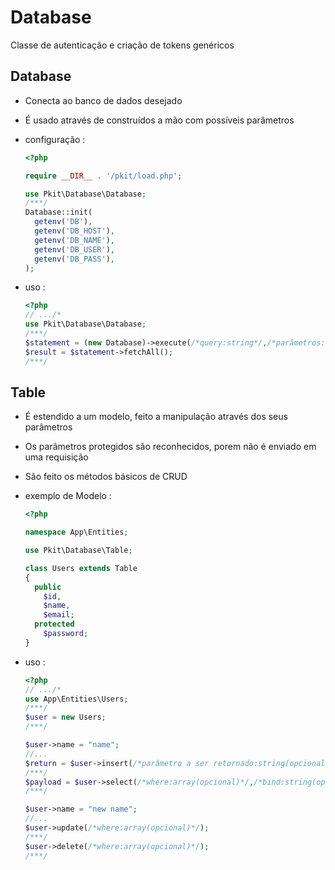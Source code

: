 # Database

Classe de autenticação e criação de tokens genéricos

## Database

- Conecta ao banco de dados desejado
- É usado através de construídos a mão com possíveis parâmetros
- configuração :

  ```php
  <?php

  require __DIR__ . '/pkit/load.php';

  use Pkit\Database\Database;
  /***/
  Database::init(
    getenv('DB'),
    getenv('DB_HOST'),
    getenv('DB_NAME'),
    getenv('DB_USER'),
    getenv('DB_PASS'),
  );
  ```

- uso :

  ```php
  <?php
  // .../*
  use Pkit\Database\Database;
  /***/
  $statement = (new Database)->execute(/*query:string*/,/*parâmetros:array(opcionais)*/);
  $result = $statement->fetchAll();
  /***/

  ```

## Table

- É estendido a um modelo, feito a manipulação através dos seus parâmetros
- Os parâmetros protegidos são reconhecidos, porem não é enviado em uma requisição
- São feito os métodos básicos de CRUD
- exemplo de Modelo :

  ```php
  <?php

  namespace App\Entities;

  use Pkit\Database\Table;

  class Users extends Table
  {
    public
      $id,
      $name,
      $email;
    protected
      $password;
  }

  ```

- uso :

  ```php
  <?php
  // .../*
  use App\Entities\Users;
  /***/
  $user = new Users;
  /***/

  $user->name = "name";
  //...
  $return = $user->insert(/*parâmetro a ser retornado:string(opcional)*/)//:Modelo;
  /***/
  $payload = $user->select(/*where:array(opcional)*/,/*bind:string(opcional)*/, /*limit:array(opcional)*/);//:array<Modelo>
  /***/

  $user->name = "new name";
  //...
  $user->update(/*where:array(opcional)*/);
  /***/
  $user->delete(/*where:array(opcional)*/);
  /***/

  ```
